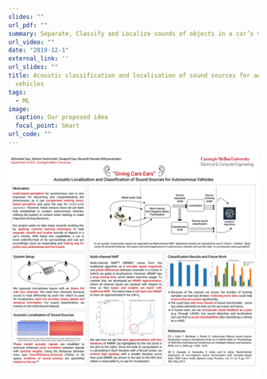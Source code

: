 ```yaml
---
slides: ""
url_pdf: ""
summary: Separate, Classify and Localize sounds of objects in a car’s vicinity.
url_video: ""
date: "2019-12-1"
external_link: ''
url_slides: ""
title: Acoustic classification and localisation of sound sources for autonomous
  vehicles
tags:
  - ML
image:
  caption: Our proposed idea
  focal_point: Smart
url_code: ""
---
```



![](mlsp-project-poster.png)
